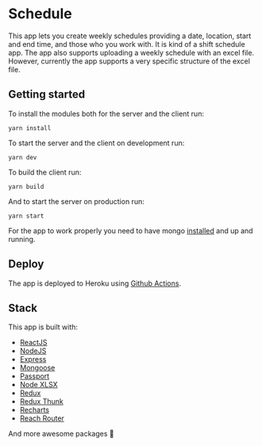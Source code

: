 # Schedule

This app lets you create weekly schedules providing a date, location, start and end time, and those who you work with. It is kind of a shift schedule app. The app also supports uploading a weekly schedule with an excel file. However, currently the app supports a very specific structure of the excel file.

## Getting started

To install the modules both for the server and the client run:

```
yarn install
```

To start the server and the client on development run:

```
yarn dev
```

To build the client run:

```
yarn build
```

And to start the server on production run:

```
yarn start
```

For the app to work properly you need to have mongo [installed](https://docs.mongodb.com/manual/installation/) and up and running.

## Deploy

The app is deployed to Heroku using [Github Actions](https://github.com/features/actions).

## Stack

This app is built with:

- [ReactJS](https://reactjs.org/)
- [NodeJS](https://nodejs.org/en/)
- [Express](https://expressjs.com/)
- [Mongoose](http://mongoosejs.com/)
- [Passport](http://www.passportjs.org/)
- [Node XLSX](https://www.npmjs.com/package/node-xlsx)
- [Redux](https://redux.js.org/)
- [Redux Thunk](https://github.com/reduxjs/redux-thunk)
- [Recharts](http://recharts.org/en-US/)
- [Reach Router](https://reach.tech/router)

And more awesome packages 🙌

